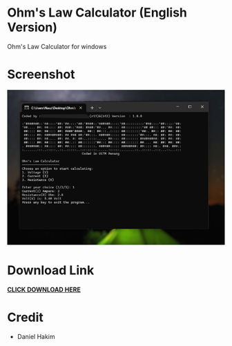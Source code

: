 # Ohm's Law Calculator (English Version)
Ohm's Law Calculator for windows

# Screenshot
<img src="screenshot.png">

# Download Link
<a href="https://github.com/hakimdaniel/ohmslaw/ohmsCalc.exe"><b>CLICK DOWNLOAD HERE</b></a>

# Credit
- Daniel Hakim
